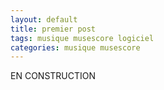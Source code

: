 ```yaml
---
layout: default
title: premier post
tags: musique musescore logiciel
categories: musique musescore
---
```


EN CONSTRUCTION
